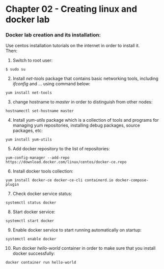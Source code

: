 # Chapter 02 - Creating linux and docker lab


### Docker lab creation and its installation:
Use centos installation tutorials on the internet in order to install it.  
Then:  
1. Switch to root user:
```shell
$ sudo su
```
2. Install *net-tools* package that contains basic networking tools, including *ifconfig* and ...
using command below:
```shell
yum install net-tools 
```
3. change hostname to *master* in order to distinguish from other nodes:
```shell
hostnamectl set-hostname master
```
4. Install *yum-utils* package which is a collection of tools and programs for managing yum 
repositories, installing debug packages, source packages, etc:
```shell
yum install yum-utils
```
5. Add docker repository to the list of repositories:
```shell
yum-config-manager --add-repo https://download.docker.com/linux/centos/docker-ce.repo
```
6. Install docker tools collection:
```shell
yum install docker-ce docker-ce-cli containerd.io docker-compose-plugin
```
7. Check docker service status:
```shell
systemctl status docker
```
8. Start docker service:
```shell
systemctl start docker
```
9. Enable docker service to start running automatically on startup:
```shell
systemctl enable docker
```
10. Run docker *hello-world* container in order to make sure that you install docker successfully:
```shell
docker container run hello-world
```
